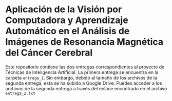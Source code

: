 # Aplicación de la Visión por Computadora y Aprendizaje Automático en el Análisis de Imágenes de Resonancia Magnética del Cáncer Cerebral

Este repositorio contiene las dos entregas correspondientes al proyecto de Técnicas de Inteligencia Artificial. La primera entrega se encuentra en la carpeta `entrega_1`. Sin embargo, debido al tamaño de los archivos de la segunda entrega, esta se ha subido a Google Drive. Puedes acceder a los archivos de la segunda entrega a través del enlace encontrado en el archivo `entrega_2.txt`
